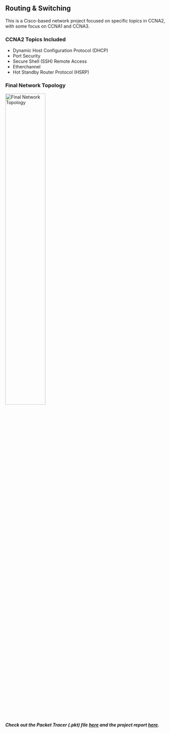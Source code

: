 <h2>Routing & Switching</h2>
<p>This is a Cisco-based network project focused on specific topics in CCNA2, with some focus on CCNA1 and CCNA3.</p>

<h3>CCNA2 Topics Included</h3>
<ul>
  <li>Dynamic Host Configuration Protocol (DHCP)</li>
  <li>Port Security</li>
  <li>Secure Shell (SSH) Remote Access</li>
  <li>Etherchannel</li>
  <li>Hot Standby Router Protocol (HSRP)</li>
</ul>

<h3>Final Network Topology</h3>
<img src="https://github.com/user-attachments/assets/de99b26e-0049-40bb-9629-5d8308127439" alt="Final Network Topology" width="50%">

<h5>Check out the Packet Tracer (.pkt) file <a href="Routing & Switching Project.pkt">here</a> and the project report <a href="Routing & Switching Report.pdf">here</a>.</h5>
